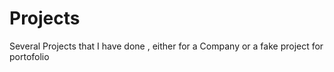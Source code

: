 # Projects
Several Projects that I have done , either for a Company or a fake project for portofolio
